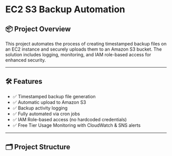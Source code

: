 # EC2 S3 Backup Automation

## 📦 Project Overview
This project automates the process of creating timestamped backup files on an EC2 instance and securely uploads them to an Amazon S3 bucket. The solution includes logging, monitoring, and IAM role-based access for enhanced security.

---

## 🛠️ Features
- ✅ Timestamped backup file generation
- ✅ Automatic upload to Amazon S3
- ✅ Backup activity logging
- ✅ Fully automated via cron jobs
- ✅ IAM Role-based access (no hardcoded credentials)
- ✅ Free Tier Usage Monitoring with CloudWatch & SNS alerts

---

## 🗂️ Project Structure
